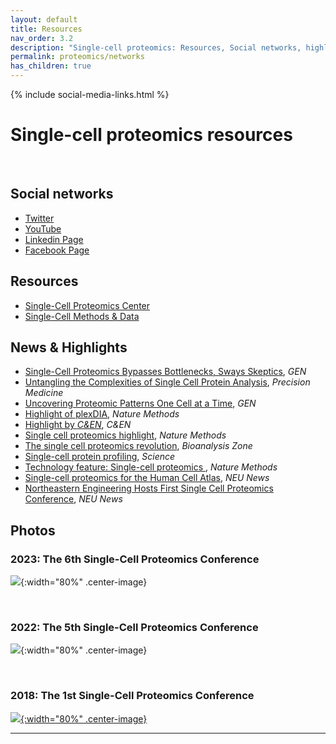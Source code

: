 ```yaml
---
layout: default
title: Resources
nav_order: 3.2
description: "Single-cell proteomics: Resources, Social networks, highlights and pictures"
permalink: proteomics/networks
has_children: true
---
```

{% include social-media-links.html %}

# Single-cell proteomics resources


&nbsp;

## Social networks

* [Twitter](https://twitter.com/SCP_meeting)
* [YouTube](https://www.youtube.com/c/NikolaiSlavovResearch)
* [Linkedin Page](https://www.linkedin.com/groups/8618946/)
* [Facebook Page](https://www.facebook.com/Single.Cell.Proteomics/)


## Resources
* [Single-Cell Proteomics Center](https://center.single-cell.net/)
* [Single-Cell Methods & Data](https://scp.slavovlab.net/)


## News & Highlights
* [Single-Cell Proteomics Bypasses Bottlenecks, Sways Skeptics](https://www.genengnews.com/topics/omics/proteomics/single-cell-proteomics-bypasses-bottlenecks-sways-skeptics/),  *GEN*
* [Untangling the Complexities of Single Cell Protein Analysis](https://www.insideprecisionmedicine.com/topics/molecular-dx-topic/single-cell-technology/untangling-the-complexities-of-single-cell-protein-analysis/), *Precision Medicine*
* [Uncovering Proteomic Patterns One Cell at a Time](https://www.genengnews.com/topics/omics/uncovering-proteomic-patterns-one-cell-at-a-time/), *GEN*
* [Highlight of plexDIA](https://www.nature.com/articles/s41592-022-01611-2), *Nature Methods*
* [Highlight by *C&EN*](https://cen.acs.org/biological-chemistry/proteomics/single-cell-proteomics-mass-spec/99/i40), *C&EN*
* [Single cell proteomics highlight](https://www.nature.com/articles/s41592-021-01243-y), *Nature Methods*
* [The single cell proteomics revolution](https://www.bioanalysis-zone.com/2020/02/11/single-cell-proteomics-revolution_bo/), *Bioanalysis Zone*
* [Single-cell protein profiling](https://science.sciencemag.org/content/367/6477/522.11), *Science*
* [Technology feature: Single-cell proteomics ](https://www.nature.com/articles/s41592-019-0540-6), *Nature Methods*
* [Single-cell proteomics for the Human Cell Atlas](https://news.northeastern.edu/2019/07/08/northeastern-university-proteomics-researcher-receives-grant-from-chan-zuckerberg-initiative-to-help-map-all-cells-in-the-human-body-to-better-understand-cancer-diabetes-and-other-diseases/), *NEU News*
 * [Northeastern Engineering Hosts First Single Cell Proteomics Conference](https://coe.northeastern.edu/news/northeastern-engineering-hosts-first-single-cell-proteomics-conference/), *NEU News*

<!--
* [News in Proteomics Research](http://proteomicsnews.blogspot.com/2019/12/over-1000-single-cell-proteomes-2700.html)
-->


## Photos



### 2023:  The 6th Single-Cell Proteomics Conference

 ![]({{site.baseurl}}/proteomics/photos/SCP2023_Group_Picture.JPG){:width="80%" .center-image}

&nbsp;

### 2022:  The 5th Single-Cell Proteomics Conference

 ![]({{site.baseurl}}/proteomics/photos/scp2022.jpeg){:width="80%" .center-image}


&nbsp;


### 2018: The 1st Single-Cell Proteomics Conference
 [![]({{site.baseurl}}/proteomics/photos/SCP2018_Group_Picture.JPG){:width="80%" .center-image}](https://coe.northeastern.edu/news/northeastern-engineering-hosts-first-single-cell-proteomics-conference/)






------------
